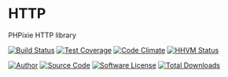# HTTP
PHPixie HTTP library


[![Build Status](https://travis-ci.org/PHPixie/HTTP.svg?branch=master)](https://travis-ci.org/PHPixie/HTTP)
[![Test Coverage](https://codeclimate.com/github/PHPixie/HTTP/badges/coverage.svg)](https://codeclimate.com/github/PHPixie/HTTP)
[![Code Climate](https://codeclimate.com/github/PHPixie/HTTP/badges/gpa.svg)](https://codeclimate.com/github/PHPixie/HTTP)
[![HHVM Status](https://img.shields.io/hhvm/phpixie/http.svg?style=flat-square)](http://hhvm.h4cc.de/package/phpixie/http)

[![Author](http://img.shields.io/badge/author-@dracony-blue.svg?style=flat-square)](https://twitter.com/dracony)
[![Source Code](http://img.shields.io/badge/source-phpixie/http-blue.svg?style=flat-square)](https://github.com/phpixie/http)
[![Software License](https://img.shields.io/badge/license-BSD-brightgreen.svg?style=flat-square)](https://github.com/phpixie/http/blob/master/LICENSE)
[![Total Downloads](https://img.shields.io/packagist/dt/phpixie/http.svg?style=flat-square)](https://packagist.org/packages/phpixie/http)